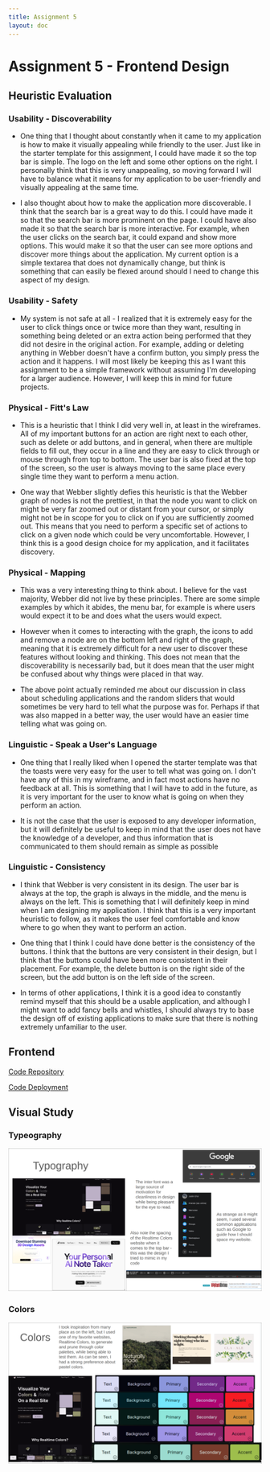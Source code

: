 ```yaml
---
title: Assignment 5
layout: doc
---
```


# Assignment 5 - Frontend Design

## Heuristic Evaluation

### Usability - Discoverability

- One thing that I thought about constantly when it came to my application is how to make it visually appealing while friendly to the user. Just like in the starter template for this assignment, I could have made it so the top bar is simple. The logo on the left and some other options on the right. I personally think that this is very unappealing, so moving forward I will have to balance what it means for my application to be user-friendly and visually appealing at the same time.

- I also thought about how to make the application more discoverable. I think that the search bar is a great way to do this. I could have made it so that the search bar is more prominent on the page. I could have also made it so that the search bar is more interactive. For example, when the user clicks on the search bar, it could expand and show more options. This would make it so that the user can see more options and discover more things about the application. My current option is a simple textarea that does not dynamically change, but think is something that can easily be flexed around should I need to change this aspect of my design.

### Usability - Safety

- My system is not safe at all - I realized that it is extremely easy for the user to click things once or twice more than they want, resulting in something being deleted or an extra action being performed that they did not desire in the original action. For example, adding or deleting anything in Webber doesn't have a confirm button, you simply press the action and it happens. I will most likely be keeping this as I want this assignment to be a simple framework without assuming I'm developing for a larger audience. However, I will keep this in mind for future projects.

### Physical - Fitt's Law

- This is a heuristic that I think I did very well in, at least in the wireframes. All of my important buttons for an action are right next to each other, such as delete or add buttons, and in general, when there are multiple fields to fill out, they occur in a line and they are easy to click through or mouse through from top to bottom. The user bar is also fixed at the top of the screen, so the user is always moving to the same place every single time they want to perform a menu action.

- One way that Webber slightly defies this heuristic is that the Webber graph of nodes is not the prettiest, in that the node you want to click on might be very far zoomed out or distant from your cursor, or simply might not be in scope for you to click on if you are sufficiently zoomed out. This means that you need to perform a specific set of actions to click on a given node which could be very uncomfortable. However, I think this is a good design choice for my application, and it facilitates discovery.

### Physical - Mapping

- This was a very interesting thing to think about. I believe for the vast majority, Webber did not live by these principles. There are some simple examples by which it abides, the menu bar, for example is where users would expect it to be and does what the users would expect.

- However when it comes to interacting with the graph, the icons to add and remove a node are on the bottom left and right of the graph, meaning that it is extremely difficult for a new user to discover these features without looking and thinking. This does not mean that the discoverability is necessarily bad, but it does mean that the user might be confused about why things were placed in that way.

- The above point actually reminded me about our discussion in class about scheduling applications and the random sliders that would sometimes be very hard to tell what the purpose was for. Perhaps if that was also mapped in a better way, the user would have an easier time telling what was going on.

### Linguistic - Speak a User's Language

- One thing that I really liked when I opened the starter template was that the toasts were very easy for the user to tell what was going on. I don't have any of this in my wireframe, and in fact most actions have no feedback at all. This is something that I will have to add in the future, as it is very important for the user to know what is going on when they perform an action.

- It is not the case that the user is exposed to any developer information, but it will definitely be useful to keep in mind that the user does not have the knowledge of a developer, and thus information that is communicated to them should remain as simple as possible

### Linguistic - Consistency

- I think that Webber is very consistent in its design. The user bar is always at the top, the graph is always in the middle, and the menu is always on the left. This is something that I will definitely keep in mind when I am designing my application. I think that this is a very important heuristic to follow, as it makes the user feel comfortable and know where to go when they want to perform an action.

- One thing that I think I could have done better is the consistency of the buttons. I think that the buttons are very consistent in their design, but I think that the buttons could have been more consistent in their placement. For example, the delete button is on the right side of the screen, but the add button is on the left side of the screen. 

- In terms of other applications, I think it is a good idea to constantly remind myself that this should be a usable application, and although I might want to add fancy bells and whistles, I should always try to base the design off of existing applications to make sure that there is nothing extremely unfamiliar to the user.

## Frontend

[Code Repository](https://github.com/dismint/a5)

[Code Deployment](https://a5-chi.vercel.app/)

## Visual Study

### Typeography

![](../assets/typography.png)

### Colors

![](../assets/colors.png)
